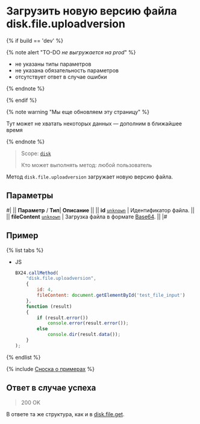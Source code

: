 # Загрузить новую версию файла disk.file.uploadversion

{% if build == 'dev' %}

{% note alert "TO-DO _не выгружается на prod_" %}

- не указаны типы параметров
- не указана обязательность параметров
- отсутствует ответ в случае ошибки

{% endnote %}

{% endif %}

{% note warning "Мы еще обновляем эту страницу" %}

Тут может не хватать некоторых данных — дополним в ближайшее время

{% endnote %}

> Scope: [`disk`](../../scopes/permissions.md)
>
> Кто может выполнять метод: любой пользователь

Метод `disk.file.uploadversion` загружает новую версию файла.

## Параметры

#|
||  **Параметр** / **Тип**| **Описание** ||
|| **id**
[`unknown`](../../data-types.md) | Идентификатор файла. ||
|| **fileContent**
[`unknown`](../../data-types.md) | Загрузка файла в формате [Base64](../../files/how-to-upload-files.md). ||
|#

## Пример

{% list tabs %}

- JS

    ```js
    BX24.callMethod(
        "disk.file.uploadversion",
        {
            id: 4,
            fileContent: document.getElementById('test_file_input')
        },
        function (result)
        {
            if (result.error())
                console.error(result.error());
            else
                console.dir(result.data());
        }
    );
    ```

{% endlist %}

{% include [Сноска о примерах](../../../_includes/examples.md) %}

## Ответ в случае успеха

> 200 OK

В ответе та же структура, как и в [disk.file.get](./disk-file-get.md).